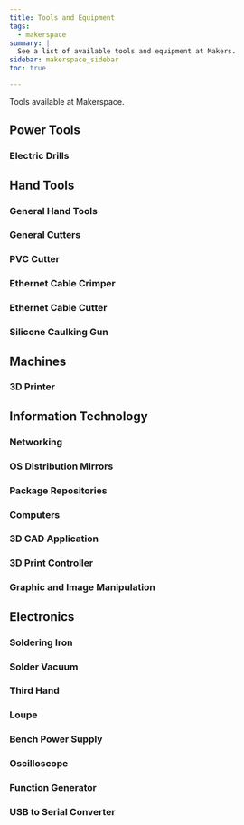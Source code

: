 ```yaml
---
title: Tools and Equipment
tags:
  - makerspace
summary: |
  See a list of available tools and equipment at Makers.
sidebar: makerspace_sidebar
toc: true

---
```


Tools available at Makerspace.

## Power Tools

### Electric Drills

## Hand Tools

### General Hand Tools

### General Cutters

### PVC Cutter

### Ethernet Cable Crimper

### Ethernet Cable Cutter

### Silicone Caulking Gun

## Machines

### 3D Printer

## Information Technology

### Networking

### OS Distribution Mirrors

### Package Repositories

### Computers

### 3D CAD Application

### 3D Print Controller

### Graphic and Image Manipulation

## Electronics

### Soldering Iron

### Solder Vacuum

### Third Hand

### Loupe

### Bench Power Supply

### Oscilloscope

### Function Generator

### USB to Serial Converter
